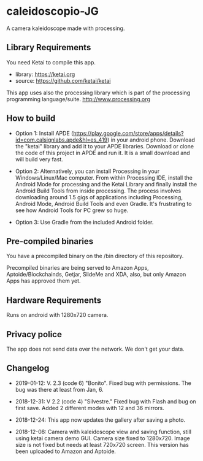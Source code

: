 # caleidoscopio-JG
A camera kaleidoscope made with processing.

## Library Requirements
You need Ketai to compile this app.

 * library: https://ketai.org
 * source: https://github.com/ketai/ketai

This app uses also the processing library which is part of the processing programming language/suite.
http://www.processing.org

## How to build

 * Option 1: Install APDE (https://play.google.com/store/apps/details?id=com.calsignlabs.apde&hl=es_419) in your android phone. Download the "ketai" library and add it to your APDE libraries. Download or clone the code of this project in APDE and run it. It is a small download and will build very fast.

 * Option 2: Alternatively, you can install Processing in your Windows/Linux/Mac computer. From within Processing IDE, install the Android Mode for processing and the Ketai Library and finally install the Android Build Tools from inside processing. The process involves downloading around 1.5 gigs of applications including Processing, Android Mode, Android Build Tools and even Gradle. It's frustrating to see how Android Tools for PC grew so huge.

 * Option 3: Use Gradle from the included Android folder.

## Pre-compiled binaries
You have a precompiled binary on the /bin directory of this repository.

Precompiled binaries are being served to Amazon Apps, Aptoide/Blockchainds, Getjar, SlideMe and XDA, also, but only Amazon Apps has approved them yet.

## Hardware Requirements
Runs on android with 1280x720 camera.

## Privacy police
The app does not send data over the network. We don't get your data.

## Changelog

* 2019-01-12: V. 2.3 (code 6) "Bonito". Fixed bug with permissions. The bug was there at least from Jan, 6.
* 2018-12-31: V 2.2 (code 4) "Silvestre." Fixed bug with Flash and bug on first save. Added 2 different modes with 12 and 36 mirrors.

* 2018-12-24: This app now updates the gallery after saving a photo.

* 2018-12-08: Camera with kaleidoscope view and saving function, still using ketai camera demo GUI.
Camera size fixed to 1280x720.
Image size is not fixed but needs at least 720x720 screen.
This version has been uploaded to Amazon and Aptoide.

